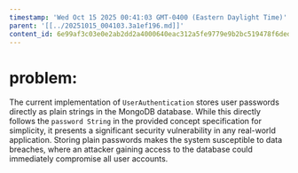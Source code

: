 ```yaml
---
timestamp: 'Wed Oct 15 2025 00:41:03 GMT-0400 (Eastern Daylight Time)'
parent: '[[../20251015_004103.3a1ef196.md]]'
content_id: 6e99af3c03e0e2ab2dd2a4000640eac312a5fe9779e9b2bc519478f6dedb7756
---
```


# problem:

The current implementation of `UserAuthentication` stores user passwords directly as plain strings in the MongoDB database. While this directly follows the `password String` in the provided concept specification for simplicity, it presents a significant security vulnerability in any real-world application. Storing plain passwords makes the system susceptible to data breaches, where an attacker gaining access to the database could immediately compromise all user accounts.
